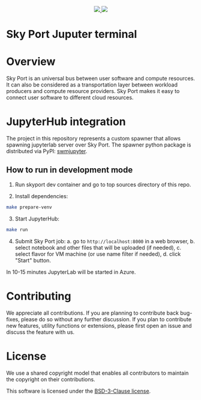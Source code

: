 <p align="center">
    <a href="https://github.com/openworkload/swm-jupyter-term/blob/master/LICENSE" alt="License">
        <img src="https://img.shields.io/github/license/openworkload/swm-jupyter-term" />
    </a>
    <a href="https://github.com/openworkload/swm-jupyter-term/actions/workflows/ci.yml" alt="Latest CI tests result">
        <img src="https://github.com/openworkload/swm-jupyter-term/actions/workflows/ci.yml/badge.svg?event=push" />
    </a>
</p>


Sky Port Juputer terminal
=============================

# Overview

Sky Port is an universal bus between user software and compute resources.
It can also be considered as a transportation layer between workload producers and compute resource providers.
Sky Port makes it easy to connect user software to different cloud resources.

# JupyterHub integration

The project in this repository represents a custom spawner that allows spawning jupyterlab server over Sky Port.
The spawner python package is distributed via PyPI: [swmjupyter](https://pypi.org/project/swmjupyter).

## How to run in development mode

1. Run skyport dev container and go to top sources directory of this repo.

2. Install dependencies:
```bash
make prepare-venv
```

3. Start JupyterHub:
```bash
make run
```

4. Submit Sky Port job:
    a. go to `http://localhost:8000` in a web browser,
    b. select notebook and other files that will be uploaded (if needed),
    c. select flavor for VM machine (or use name filter if needed),
    d. click "Start" button.

In 10-15 minutes JupyterLab will be started in Azure.


# Contributing

We appreciate all contributions. If you are planning to contribute back bug-fixes, please do so without any further discussion. If you plan to contribute new features, utility functions or extensions, please first open an issue and discuss the feature with us. 


# License

We use a shared copyright model that enables all contributors to maintain the copyright on their contributions.

This software is licensed under the [BSD-3-Clause license](LICENSE).
